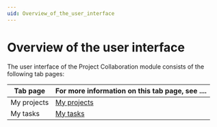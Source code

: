```yaml
---
uid: Overview_of_the_user_interface
---
```


# Overview of the user interface

The user interface of the Project Collaboration module consists of the following tab pages:

| Tab page    | For more information on this tab page, see .... |
|-------------|-------------------------------------------------|
| My projects | [My projects](xref:My_projects)                   |
| My tasks    | [My tasks](xref:My_tasks)                         |
